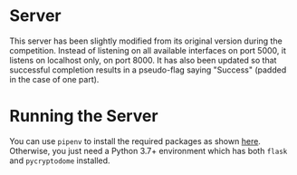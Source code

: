 # Server

This server has been slightly modified from its original version during the competition. Instead of listening on all available interfaces on port 5000, it listens on localhost only, on port 8000. It has also been updated so that successful completion results in a pseudo-flag saying "Success" (padded in the case of one part).

# Running the Server

You can use `pipenv` to install the required packages as shown [here](https://www.pythontutorial.net/python-basics/install-pipenv-windows/). Otherwise, you just need a Python 3.7+ environment which has both `flask` and `pycryptodome` installed.